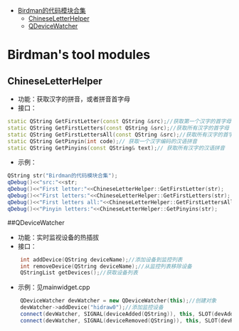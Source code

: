 - [Birdman的代码模块合集](#Birdman的代码模块合集)
    - [ChineseLetterHelper](#ChineseLetterHelper)
    - [QDeviceWatcher](#QDeviceWatcher)
# Birdman's tool modules

## ChineseLetterHelper
* 功能：获取汉字的拼音，或者拼音首字母
* 接口：
```cpp
static QString GetFirstLetter(const QString &src);//获取第一个汉字的首字母
static QString GetFirstLetters(const QString &src);//获取所有汉字的首字母
static QString GetFirstLettersAll(const QString &src);//获取所有汉字的首字母，加强版，二级汉字也能获取
static QString GetPinyin(int code);// 获取一个汉字编码的汉语拼音
static QString GetPinyins(const QString& text);// 获取所有汉字的汉语拼音
```
* 示例：
```cpp
QString str("Birdman的代码模块合集");
qDebug()<<"src:"<<str;
qDebug()<<"First letter:"<<ChineseLetterHelper::GetFirstLetter(str);
qDebug()<<"First letters:"<<ChineseLetterHelper::GetFirstLetters(str);
qDebug()<<"First letters all:"<<ChineseLetterHelper::GetFirstLettersAll(str);
qDebug()<<"Pinyin letters:"<<ChineseLetterHelper::GetPinyins(str);
```

##QDeviceWatcher
* 功能：实时监视设备的热插拔
* 接口：
```cpp
    int addDevice(QString deviceName);//添加设备到监控列表
    int removeDevice(QString deviceName);//从监控列表移除设备
    QStringList getDevices();//获取设备列表
```
* 示例：见mainwidget.cpp
```cpp
    QDeviceWatcher devWatcher = new QDeviceWatcher(this);//创建对象
    devWatcher->addDevice("hidraw0");//添加监控设备
    connect(devWatcher, SIGNAL(deviceAdded(QString)), this, SLOT(devAdd(QString)));//接收设备添加的信号
    connect(devWatcher, SIGNAL(deviceRemoved(QString)), this, SLOT(devRemove(QString)));//接收设备移除的信号
```
